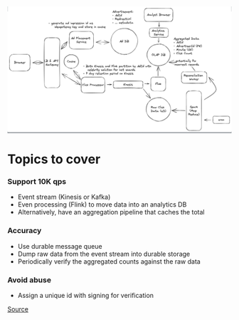 ![Click Aggregator](images/click_aggregator.png)

# Topics to cover
### Support 10K qps
  - Event stream (Kinesis or Kafka)
  - Even processing (Flink) to move data into an analytics DB
  - Alternatively, have an aggregation pipeline that caches the total

### Accuracy
  - Use durable message queue
  - Dump raw data from the event stream into durable storage
  - Periodically verify the aggregated counts against the raw data

### Avoid abuse
  - Assign a unique id with signing for verification

[Source](https://www.hellointerview.com/learn/system-design/problem-breakdowns/ad-click-aggregator)
